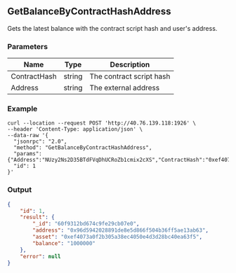 ## GetBalanceByContractHashAddress

Gets the latest balance with the contract script hash and user's address.

### Parameters

| Name         | Type   | Description       |
| ---------------- | -------------- | ------- |
| ContractHash    | string | The contract script hash |
| Address     | string   | The external address |

### Example

```shell
curl --location --request POST 'http://40.76.139.118:1926' \
--header 'Content-Type: application/json' \
--data-raw '{
  "jsonrpc": "2.0",
  "method": "GetBalanceByContractHashAddress",
  "params": {"Address":"NUzy2Ns2D35BTdFVqDhUCRoZb1cmix2cXS","ContractHash":"0xef4073a0f2b305a38ec4050e4d3d28bc40ea63f5"},
  "id": 1
}'
```

### Output

```json
{
    "id": 1,
    "result": {
        "_id": "60f9312bd674c9fe29cb07e0",
        "address": "0x96d5942028891de8e5d866f504b36ff5ae13ab63",
        "asset": "0xef4073a0f2b305a38ec4050e4d3d28bc40ea63f5",
        "balance": "1000000"
    },
    "error": null
}
```

